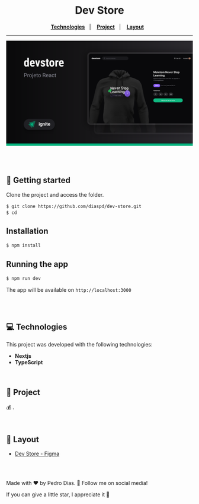 <div align="center">
   <h1>Dev Store</h1>
</div> 

<div align="center">
  <a href="#-Technologies"><b>Technologies</b></a>&nbsp;&nbsp;&nbsp;|&nbsp;&nbsp;&nbsp;
  <a href="#-Project"><b>Project</b></a>&nbsp;&nbsp;&nbsp;|&nbsp;&nbsp;&nbsp;
  <a href="#-Layout"><b>Layout</b></a>&nbsp;&nbsp;&nbsp;
</div>

---

<div align="center">
  <img alt="project image" title="" src="./public/template.svg" />
</div> 

<br></br>

## 🚀 Getting started

Clone the project and access the folder.

```bash
$ git clone https://github.com/diaspd/dev-store.git
$ cd 
```

## Installation

```bash
$ npm install
```

## Running the app

```bash
$ npm run dev
```

The app will be available on `http://localhost:3000` 

<br></br>

## 💻 Technologies

This project was developed with the following technologies:
<b>
- Nextjs
- TypeScript
</b>

</br>

## 📄 Project
💰 .

</br>

## 🔖 Layout
- [Dev Store - Figma](https://www.figma.com/community/file/1299037596397442545)

<br></br>

Made with ♥ by Pedro Dias. 👋 Follow me on social media!</br>

If you can give a little star, I appreciate it 🤩
